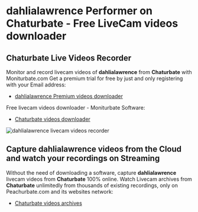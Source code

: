 # dahlialawrence Performer on Chaturbate - Free LiveCam videos downloader

## Chaturbate Live Videos Recorder

Monitor and record livecam videos of **dahlialawrence** from **Chaturbate** with Moniturbate.com
Get a premium trial for free by just and only registering with your Email address:
* [dahlialawrence Premium videos downloader](https://moniturbate.com/request-demo-licence-key.html)

Free livecam videos downloader - Moniturbate Software:
* [Chaturbate videos downloader](https://moniturbate.com/moniturbate-download-software.html)

![dahlialawrence livecam videos recorder](https://peachurnet.com/templates/moniturbate-software.png)


## Capture dahlialawrence videos from the Cloud and watch your recordings on Streaming

Without the need of downloading a software, capture **dahlialawrence** livecam videos from **Chaturbate** 100% online.
Watch Livecam archives from **Chaturbate** unlimitedly from thousands of existing recordings, only on Peachurbate.com and its websites network:
* [Chaturbate videos archives](https://peachurnet.com/)